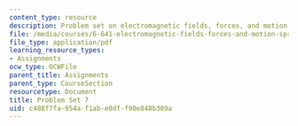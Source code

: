 ```yaml
---
content_type: resource
description: Problem set on electromagnetic fields, forces, and motion.
file: /media/courses/6-641-electromagnetic-fields-forces-and-motion-spring-2005/c488f7fa954af1abe0dff90e848b389a_ps7sp05.pdf
file_type: application/pdf
learning_resource_types:
- Assignments
ocw_type: OCWFile
parent_title: Assignments
parent_type: CourseSection
resourcetype: Document
title: Problem Set 7
uid: c488f7fa-954a-f1ab-e0df-f90e848b389a
---
```

